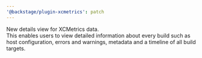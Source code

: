 ```yaml
---
'@backstage/plugin-xcmetrics': patch
---
```


New details view for XCMetrics data.  
This enables users to view detailed information about every build such as host configuration, errors and warnings, metadata and a timeline of all build targets.
